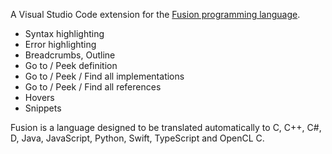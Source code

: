 A Visual Studio Code extension for the [Fusion programming language](https://fusion-lang.org).

* Syntax highlighting
* Error highlighting
* Breadcrumbs, Outline
* Go to / Peek definition
* Go to / Peek / Find all implementations
* Go to / Peek / Find all references
* Hovers
* Snippets

Fusion is a language designed to be translated automatically to
C, C++, C#, D, Java, JavaScript, Python, Swift, TypeScript and OpenCL C.
